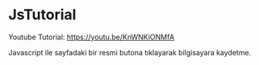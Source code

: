 # JsTutorial
Youtube Tutorial: https://youtu.be/KnWNKiONMfA

Javascript ile sayfadaki bir resmi butona tıklayarak bilgisayara kaydetme.
